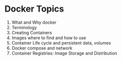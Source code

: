 # Docker Topics

1. What and Why docker
1. Terminology 
1. Creating Containers 
1. Images where to find and how to use
1. Container Life cycle and persistent data, volumes
1. Docker compose and network
1. Container Registries: Image Storage and Distribution